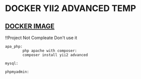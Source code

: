 <h1> DOCKER YII2 ADVANCED TEMP </h1>

  <h2> <u>DOCKER IMAGE</u> </h2>
  
  !!Project Not Compleate Don't use it
  
    apa_php:
            php apache with composer:
            composer install yii2 advanced

    mysql:

    phpmyadmin:
